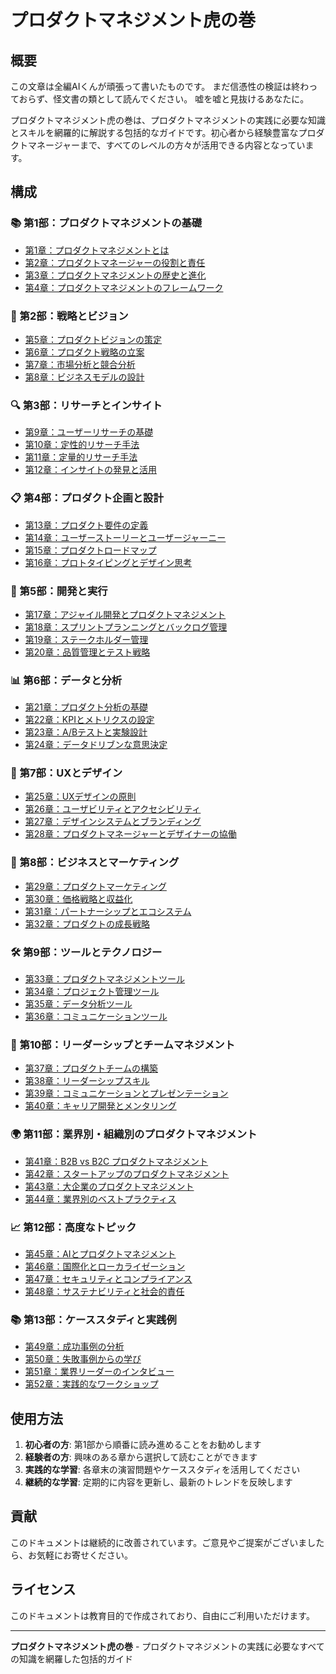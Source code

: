 # プロダクトマネジメント虎の巻

## 概要

この文章は全編AIくんが頑張って書いたものです。
まだ信憑性の検証は終わっておらず、怪文書の類として読んでください。
嘘を嘘と見抜けるあなたに。

プロダクトマネジメント虎の巻は、プロダクトマネジメントの実践に必要な知識とスキルを網羅的に解説する包括的なガイドです。初心者から経験豊富なプロダクトマネージャーまで、すべてのレベルの方々が活用できる内容となっています。

## 構成

### 📚 第1部：プロダクトマネジメントの基礎
- [第1章：プロダクトマネジメントとは](./01-fundamentals/01-what-is-product-management.md)
- [第2章：プロダクトマネージャーの役割と責任](./01-fundamentals/02-role-and-responsibilities.md)
- [第3章：プロダクトマネジメントの歴史と進化](./01-fundamentals/03-history-and-evolution.md)
- [第4章：プロダクトマネジメントのフレームワーク](./01-fundamentals/04-frameworks-and-methodologies.md)

### 🎯 第2部：戦略とビジョン
- [第5章：プロダクトビジョンの策定](./02-strategy/05-product-vision.md)
- [第6章：プロダクト戦略の立案](./02-strategy/06-product-strategy.md)
- [第7章：市場分析と競合分析](./02-strategy/07-market-and-competitive-analysis.md)
- [第8章：ビジネスモデルの設計](./02-strategy/08-business-model-design.md)

### 🔍 第3部：リサーチとインサイト
- [第9章：ユーザーリサーチの基礎](./03-research/09-user-research-basics.md)
- [第10章：定性的リサーチ手法](./03-research/10-qualitative-research.md)
- [第11章：定量的リサーチ手法](./03-research/11-quantitative-research.md)
- [第12章：インサイトの発見と活用](./03-research/12-insights-discovery.md)

### 📋 第4部：プロダクト企画と設計
- [第13章：プロダクト要件の定義](./04-planning/13-product-requirements.md)
- [第14章：ユーザーストーリーとユーザージャーニー](./04-planning/14-user-stories-and-journeys.md)
- [第15章：プロダクトロードマップ](./04-planning/15-product-roadmap.md)
- [第16章：プロトタイピングとデザイン思考](./04-planning/16-prototyping-and-design-thinking.md)

### 🚀 第5部：開発と実行
- [第17章：アジャイル開発とプロダクトマネジメント](./05-execution/17-agile-and-product-management.md)
- [第18章：スプリントプランニングとバックログ管理](./05-execution/18-sprint-planning-and-backlog.md)
- [第19章：ステークホルダー管理](./05-execution/19-stakeholder-management.md)
- [第20章：品質管理とテスト戦略](./05-execution/20-quality-management.md)

### 📊 第6部：データと分析
- [第21章：プロダクト分析の基礎](./06-analytics/21-product-analytics-basics.md)
- [第22章：KPIとメトリクスの設定](./06-analytics/22-kpis-and-metrics.md)
- [第23章：A/Bテストと実験設計](./06-analytics/23-ab-testing.md)
- [第24章：データドリブンな意思決定](./06-analytics/24-data-driven-decision-making.md)

### 🎨 第7部：UXとデザイン
- [第25章：UXデザインの原則](./07-ux-design/25-ux-design-principles.md)
- [第26章：ユーザビリティとアクセシビリティ](./07-ux-design/26-usability-and-accessibility.md)
- [第27章：デザインシステムとブランディング](./07-ux-design/27-design-systems.md)
- [第28章：プロダクトマネージャーとデザイナーの協働](./07-ux-design/28-pm-designer-collaboration.md)

### 💼 第8部：ビジネスとマーケティング
- [第29章：プロダクトマーケティング](./08-business/29-product-marketing.md)
- [第30章：価格戦略と収益化](./08-business/30-pricing-and-monetization.md)
- [第31章：パートナーシップとエコシステム](./08-business/31-partnerships-and-ecosystem.md)
- [第32章：プロダクトの成長戦略](./08-business/32-growth-strategy.md)

### 🛠️ 第9部：ツールとテクノロジー
- [第33章：プロダクトマネジメントツール](./09-tools/33-product-management-tools.md)
- [第34章：プロジェクト管理ツール](./09-tools/34-project-management-tools.md)
- [第35章：データ分析ツール](./09-tools/35-data-analytics-tools.md)
- [第36章：コミュニケーションツール](./09-tools/36-communication-tools.md)

### 👥 第10部：リーダーシップとチームマネジメント
- [第37章：プロダクトチームの構築](./10-leadership/37-building-product-teams.md)
- [第38章：リーダーシップスキル](./10-leadership/38-leadership-skills.md)
- [第39章：コミュニケーションとプレゼンテーション](./10-leadership/39-communication-and-presentation.md)
- [第40章：キャリア開発とメンタリング](./10-leadership/40-career-development.md)

### 🌍 第11部：業界別・組織別のプロダクトマネジメント
- [第41章：B2B vs B2C プロダクトマネジメント](./11-industry/41-b2b-vs-b2c.md)
- [第42章：スタートアップのプロダクトマネジメント](./11-industry/42-startup-product-management.md)
- [第43章：大企業のプロダクトマネジメント](./11-industry/43-enterprise-product-management.md)
- [第44章：業界別のベストプラクティス](./11-industry/44-industry-best-practices.md)

### 📈 第12部：高度なトピック
- [第45章：AIとプロダクトマネジメント](./12-advanced/45-ai-and-product-management.md)
- [第46章：国際化とローカライゼーション](./12-advanced/46-internationalization.md)
- [第47章：セキュリティとコンプライアンス](./12-advanced/47-security-and-compliance.md)
- [第48章：サステナビリティと社会的責任](./12-advanced/48-sustainability.md)

### 📚 第13部：ケーススタディと実践例
- [第49章：成功事例の分析](./13-case-studies/49-success-stories.md)
- [第50章：失敗事例からの学び](./13-case-studies/50-learning-from-failures.md)
- [第51章：業界リーダーのインタビュー](./13-case-studies/51-industry-leader-interviews.md)
- [第52章：実践的なワークショップ](./13-case-studies/52-practical-workshops.md)

## 使用方法

1. **初心者の方**: 第1部から順番に読み進めることをお勧めします
2. **経験者の方**: 興味のある章から選択して読むことができます
3. **実践的な学習**: 各章末の演習問題やケーススタディを活用してください
4. **継続的な学習**: 定期的に内容を更新し、最新のトレンドを反映します

## 貢献

このドキュメントは継続的に改善されています。ご意見やご提案がございましたら、お気軽にお寄せください。

## ライセンス

このドキュメントは教育目的で作成されており、自由にご利用いただけます。

---

**プロダクトマネジメント虎の巻** - プロダクトマネジメントの実践に必要なすべての知識を網羅した包括的ガイド 